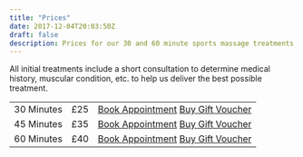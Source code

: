 ```yaml
---
title: "Prices"
date: 2017-12-04T20:03:50Z
draft: false
description: Prices for our 30 and 60 minute sports massage treatments.
---
```


<div class="alert alert-info" role="alert">
  All initial treatments include a short consultation to determine medical history, muscular condition, etc.
   to help us deliver the best possible treatment.
</div>

<table class="table">
  <tbody>
    <tr>
      <td>30 Minutes</td>
      <td>£25</td>
      <td><a class="btn btn-primary" href="https://vitfitcdf.as.me/schedule.php?appointmentType=4960152">Book Appointment</a>
      <a class="btn btn-secondary" href="https://app.acuityscheduling.com/catalog.php?owner=14767332&action=addCart&clear=1&id=548607" role="button">Buy Gift Voucher</a></td>
    </tr>
    <tr>
      <td>45 Minutes</td>
      <td>£35</td>
      <td><a class="btn btn-primary" href="https://vitfitcdf.as.me/schedule.php?appointmentType=5000807" role="button">Book Appointment</a>
      <a class="btn btn-secondary" href="https://app.acuityscheduling.com/catalog.php?owner=14767332&action=addCart&clear=1&id=548609" role="button">Buy Gift Voucher</a></td>
    </tr>
    <tr>
      <td>60 Minutes</td>
      <td>£40</td>
      <td><a class="btn btn-primary" href="https://vitfitcdf.as.me/schedule.php?appointmentType=4960214" role="button">Book Appointment</a>
      <a class="btn btn-secondary" href="https://app.acuityscheduling.com/catalog.php?owner=14767332&action=addCart&clear=1&id=548610" role="button">Buy Gift Voucher</a></td>
    </tr>
  </tbody>
</table>

